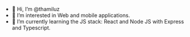 - 👋 Hi, I’m @thamiluz
- 💞️ I’m interested in Web and mobile applications.
- 🌱 I’m currently learning the JS stack: React and Node JS with Express and Typescript.

<!---
thamiluz/thamiluz is a ✨ special ✨ repository because its `README.md` (this file) appears on your GitHub profile.
You can click the Preview link to take a look at your changes.
--->

